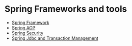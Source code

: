 # Spring Frameworks and tools


- [Spring Framework](./Spring.md)
- [Spring AOP](./SpringAOP.md)
- [Spring Security](./SpringSecurity.md)
- [Spring Jdbc and Transaction Management](./SpringJdbc.md)


